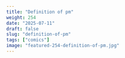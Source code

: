 ```yaml
---
title: "Definition of pm"
weight: 254
date: "2025-07-11"
draft: false
slug: "definition-of-pm"
tags: ["comics"]
image: "featured-254-definition-of-pm.jpg"
---
```

